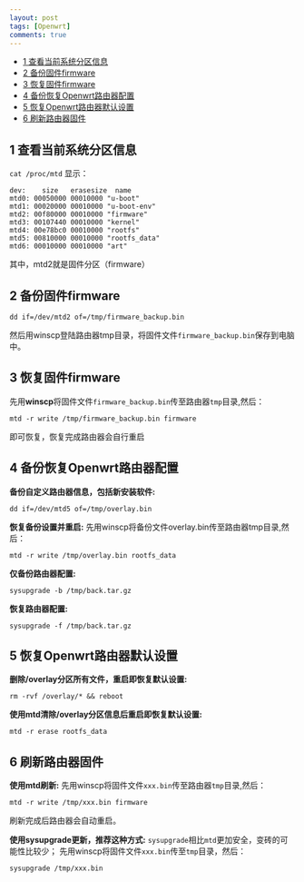 ```yaml
---
layout: post
tags: [Openwrt]
comments: true
---
```

<!-- TOC -->
- [1 查看当前系统分区信息](#1-查看当前系统分区信息)
- [2 备份固件firmware](#2-备份固件firmware)
- [3 恢复固件firmware](#3-恢复固件firmware)
- [4 备份恢复Openwrt路由器配置](#4-备份恢复openwrt路由器配置)
- [5 恢复Openwrt路由器默认设置](#5-恢复openwrt路由器默认设置)
- [6 刷新路由器固件](#6-刷新路由器固件)
<!-- /TOC -->

## 1 查看当前系统分区信息
`cat /proc/mtd`
显示：
```shell
dev:    size   erasesize  name
mtd0: 00050000 00010000 "u-boot"
mtd1: 00020000 00010000 "u-boot-env"
mtd2: 00f80000 00010000 "firmware"
mtd3: 00107440 00010000 "kernel"
mtd4: 00e78bc0 00010000 "rootfs"
mtd5: 00810000 00010000 "rootfs_data"
mtd6: 00010000 00010000 "art"
```
其中，mtd2就是固件分区（firmware）

## 2 备份固件firmware
```shell
dd if=/dev/mtd2 of=/tmp/firmware_backup.bin
```
然后用winscp登陆路由器tmp目录，将固件文件`firmware_backup.bin`保存到电脑中。

## 3 恢复固件firmware
先用**winscp**将固件文件`firmware_backup.bin`传至路由器`tmp`目录,然后：
```shell
mtd -r write /tmp/firmware_backup.bin firmware
```
即可恢复，恢复完成路由器会自行重启

## 4 备份恢复Openwrt路由器配置
**备份自定义路由器信息，包括新安装软件:**
```shell
dd if=/dev/mtd5 of=/tmp/overlay.bin
```
**恢复备份设置并重启:**
先用winscp将备份文件overlay.bin传至路由器tmp目录,然后：
```shell 
mtd -r write /tmp/overlay.bin rootfs_data
```
**仅备份路由器配置:**
```shell
sysupgrade -b /tmp/back.tar.gz
```
**恢复路由器配置:**
```shell
sysupgrade -f /tmp/back.tar.gz
```
## 5 恢复Openwrt路由器默认设置
**删除/overlay分区所有文件，重启即恢复默认设置:**
```shell
rm -rvf /overlay/* && reboot
```
**使用mtd清除/overlay分区信息后重启即恢复默认设置:**
```shell
mtd -r erase rootfs_data
```

## 6 刷新路由器固件
**使用mtd刷新:**
先用winscp将固件文件`xxx.bin`传至路由器`tmp`目录,然后：
```shell
mtd -r write /tmp/xxx.bin firmware
```
刷新完成后路由器会自动重启。

**使用sysupgrade更新，推荐这种方式:**
`sysupgrade`相比`mtd`更加安全，变砖的可能性比较少；
先用winscp将固件文件`xxx.bin`传至`tmp`目录，然后：
```shell
sysupgrade /tmp/xxx.bin
```
